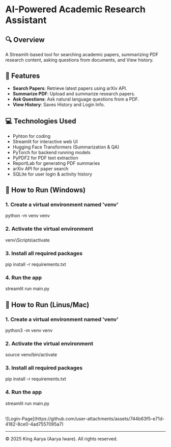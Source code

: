 
# AI-Powered Academic Research Assistant

## 🔍 Overview
A Streamlit-based tool for searching academic papers, summarizing PDF research content, asking questions from documents, and View history.

## 🚀 Features
- **Search Papers**: Retrieve latest papers using arXiv API.
- **Summarize PDF**: Upload and summarize research papers.
- **Ask Questions**: Ask natural language questions from a PDF.
- **View History**: Saves History and Login Info.

## 💻 Technologies Used
- Pyhton for coding
- Streamlit for interactive web UI
- Hugging Face Transformers (Summarization & QA)
- PyTorch for backend running models
- PyPDF2 for PDF text extraction
- ReportLab for generating PDF summaries
- arXiv API for paper search
- SQLite for user login & activity history

## 📝 How to Run (Windows)

### 1. Create a virtual environment named 'venv'
python -m venv venv

### 2. Activate the virtual environment
venv\Scripts\activate

### 3. Install all required packages
pip install -r requirements.txt

### 4. Run the app
streamlit run main.py

## 📝 How to Run (Linus/Mac)

### 1. Create a virtual environment named 'venv'
python3 -m venv venv

### 2. Activate the virtual environment
source venv/bin/activate

### 3. Install all required packages
pip install -r requirements.txt

### 4. Run the app
streamlit run main.py

<br>
![Login-Page](https://github.com/user-attachments/assets/744b63f5-e71d-4182-8ce0-4ad7557095a7)

---

© 2025 King Aarya (Aarya Iware). All rights reserved.
    
